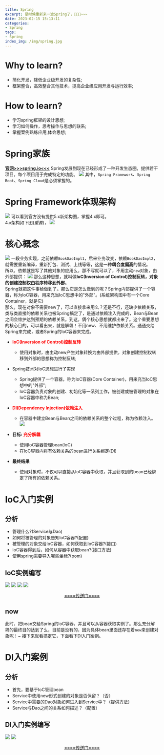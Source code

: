 ```yaml
---
title: Spring
excerpt: 是时候重新来一波Spring了，🚗🚗🚗~~~
date: 2023-02-15 15:13:11
categories:
- Spring
tags:
- Spring
index_img: /img/spring.jpg
---
```

<!-- more -->
# Why to learn?
* 简化开发，降低企业级开发的复杂性;
* 框架整合，高效整合其他技术，提高企业级应用开发与运行效率;

# How to learn?
* 学习spring框架的设计思想;
* 学习如何操作，思考操作与思想的联系;
* 掌握案例熟练应用,体会思想;

# Spring家族
**[官网>>>spring.io<<<](https://spring.io/)**
Spring发展到现在已经形成了一种开发生态圈，提供若干项目，每个项目用于完成特定的功能。
![](https://cdn.jsdelivr.net/gh/Altman29/ImgHost/BLOG_PIC/202302141650888.png)
其中，`Spring Framework`、`Spring Boot`、`Spring Cloud`是必须掌握的。

# Spring Framework体现架构
![](https://cdn.jsdelivr.net/gh/Altman29/ImgHost/BLOG_PIC/202302141651643.png)
可以看到官方没有提供5.x新架构图，掌握4.x即可。 </br>
4.x架构如下图(*重要*)，
![](https://cdn.jsdelivr.net/gh/Altman29/ImgHost/BLOG_PIC/202302141652234.png)

# 核心概念
![](https://cdn.jsdelivr.net/gh/Altman29/ImgHost/BLOG_PIC/202302141702545.png)
一段业务实现，之前依赖`BookDaoImpl1`，后来业务改变，依赖`BookDaoImpl2`，就需要重新编译，重新打包、测试、上线等等，这是一种**耦合度偏高**的情况。<br>所以，依赖就是写了其他对象的应用么，那不写就可以了，不用主动`new`对象，由外部提供：
![](https://cdn.jsdelivr.net/gh/Altman29/ImgHost/BLOG_PIC/202302141654541.png)
那么这种思想，就叫做**IoC(Inversion of Control)控制反转，对象的创建控制权由程序转移到外部**。<br>Spring就把这件事给做到了。那么它是怎么做到的呢？Spring内部提供了一个容器，称为IoC容器，用来充当IoC思想中的"外部"。(系统架构图中有一个Core Container，就是它)<br>
那么，现在对象不需要new了，可以直接拿来用么？还是不行，还缺少依赖关系，类与类直接的依赖关系也被Spring搞定了，是通过依赖注入完成的，Bean与Bean之间会维护达到预期的依赖关系。到这，俩个核心思想就都出来了。这个重要思想的核心目的，可以看出来，就是解耦！不用new、不用维护依赖关系。通通交给Spring来完成，或者Spring的IoC容器来完成。
* <font color="red">**IoC(Inversion of Control)控制反转**</font>
  * 使用对象时，由主动new产生对象转换为由外部提供，对象创建控制权转移到外部的思想称为控制反转;
*  Spring技术对IoC思想进行了实现
   *  Spring提供了一个容器，称为IoC容器(Core Container)，用来充当IoC思想中的"外部";
   *  IoC容器负责对象的创建、初始化等一系列工作，被创建或被管理的对象在IoC容器中称为Bean;
*  <font color="red">**DI(Dependency Injection)依赖注入**</font>
   *  在容器中建立Bean与Bean之间的依赖关系的整个过程，称为依赖注入。
![](https://cdn.jsdelivr.net/gh/Altman29/ImgHost/BLOG_PIC/202302141720317.png)

* **目标: <font color="red">充分解耦</font>**
  * 使用IoC容器管理bean(IoC)
  * 在IoC容器内将有依赖关系的bean进行关系绑定(DI)
* **最终结果**
  * 使用对象时，不仅可以直接从IoC容器中获取，并且获取到的bean已经绑定了所有的依赖关系。

# IoC入门实例
## 分析
+ 管理什么?(Service与Dao)
+ 如何将被管理的对象告知IoC容器?(配置)
+ 被管理的对象交给IoC容器，如何获取到IoC容器?(接口)
+ IoC容器得到后，如何从容器中获取bean?(接口方法)
+ 使用spring需要导入哪些坐标?(pom)
## IoC实例编写
![](https://cdn.jsdelivr.net/gh/Altman29/ImgHost/BLOG_PIC/202302141834033.png)
![](https://cdn.jsdelivr.net/gh/Altman29/ImgHost/BLOG_PIC/202302141834482.png)
![](https://cdn.jsdelivr.net/gh/Altman29/ImgHost/BLOG_PIC/202302141834748.png)
![](https://cdn.jsdelivr.net/gh/Altman29/ImgHost/BLOG_PIC/202302141835797.png)
[<center>====传送门====</center>](https://github.com/Altman29/spring_ioc_demo/tree/master)

## now
此时，把bean交给Spring的IoC容器，并且可以从容器获取实例了。那么充分解耦的最终目的达到了么，目前是没有的，因为具体bean里面还存在着`new`来创建对象呢！~ 接下来就看搞定它，下面看下DI入门案例。

# DI入门案例
## 分析
+ 首先，要基于IoC管理bean
+ Service中使用new形式创建的对象是否保留？（否）
+ Service中需要的Dao对象如何进入到Service中？（提供方法）
+ Service与Dao之间的关系如何描述？（配置）

## DI入门实例编写
![](https://cdn.jsdelivr.net/gh/Altman29/ImgHost/BLOG_PIC/step5.png)
![](https://cdn.jsdelivr.net/gh/Altman29/ImgHost/BLOG_PIC/step7.png)
[<center>====传送门====</center>](https://github.com/Altman29/spring_ioc_demo/tree/DI_demo)

